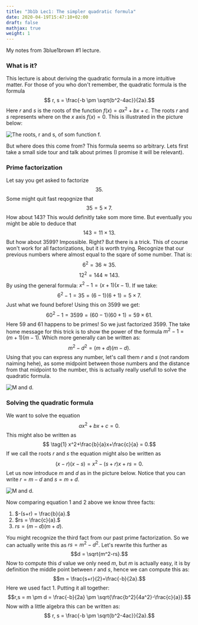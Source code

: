 ```yaml
---
title: "3b1b Lec1: The simpler quadratic formula"
date: 2020-04-19T15:47:10+02:00
draft: false
mathjax: true
weight: 1
---
```


My notes from 3blue1brown #1 lecture.

### What is it?

This lecture is about deriving the quadratic formula in a more intuitive matter. For those of you who don't remember, the quadratic formula is the formula
$$ r, s = \frac{-b \pm \sqrt{b^2-4ac}}{2a}.$$
Here $r$ and $s$ is the roots of the function $f(x) = ax^2 + bx + c$. The roots $r$ and $s$ represents where on the $x$ axis $f(x) = 0.$ This is illustrated in the picture below:

![The roots, r and s, of som function f.](/images/roots_resize.png)

But where does this come from? This formula seems so arbitrary. Lets first take a small side tour and talk about primes (I promise it will be relevant).

### Prime factorization
Let say you get asked to factorize
$$35.$$
Some might quit fast reqognize that
$$35 = 5\times7.$$
How about $143$? This would definitly take som more time. But eventually you might be able to deduce that
$$143=11\times13.$$
But how about 3599? Impossible. Right? But there is a trick. This of course won't work for all factorizations, but it is worth trying. Recognize that our previous numbers where almost equal to the sqare of some number. That is:
$$6^2 = 36 \approx 35.$$
$$12^2 = 144 \approx 143.$$
By using the general formula: $x^2-1=(x+1)(x-1)$. If we take:
$$6^2-1 = 35 = (6-1)(6+1) = 5\times7.$$
Just what we found before! Using this on 3599 we get:
$$60^2-1 = 3599 =(60-1)(60+1) = 59\times61.$$
Here 59 and 61 happens to be primes! So we just factorized 3599.
The take home message for this trick is to show the power of the formula $m^2-1=(m+1)(m-1)$. Which more generally can be written as:
$$m^2-d^2=(m+d)(m-d).$$
Using that you can express any number, let's call them $r$ and $s$ (not random naiming hehe), as some midpoint between those numbers and the distance from that midpoint to the number, this is actually really usefull to solve the quadratic formula.

![M and d.](/images/numberline.png)


### Solving the quadratic formula

We want to solve the equation
$$ax^2+bx+c=0.$$
This might also be written as
$$ \tag{1} x^2+\frac{b}{a}x+\frac{c}{a} = 0.$$
If we call the roots $r$ and $s$ the equation might also be written as
$$\tag{2} (x-r)(x-s) = x^2 -(s+r)x+rs = 0.$$
Let us now introduce $m$ and $d$ as in the picture below. Notice that you can write $r=m-d$ and $s=m+d$.

![M and d.](/images/roots_md.png)

Now comparing equation 1 and 2 above we know three facts:
1. $-(s+r) = \frac{b}{a}.$
2. $rs = \frac{c}{a}.$
3. $rs = (m-d)(m+d).$

You might recognize the third fact from our past prime factorization. So we can actually write this as $rs=m^2-d^2$. Let's rewrite this further as
$$d = \sqrt{m^2-rs}.$$
Now to compute this $d$ value we only need $m$, but $m$ is actually easy, it is by definition the middle point between $r$ and $s$, hence we can compute this as:
$$m = \frac{s+r}{2}=\frac{-b}{2a}.$$
Here we used fact 1. Putting it all together:
$$r,s = m \pm d = \frac{-b}{2a} \pm \sqrt{\frac{b^2}{4a^2}-\frac{c}{a}}.$$
Now with a little algebra this can be written as:
$$ r, s = \frac{-b \pm \sqrt{b^2-4ac}}{2a}.$$




